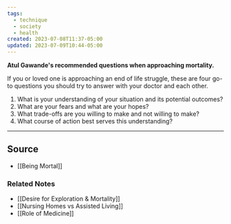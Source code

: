 ```yaml
---
tags:
  - technique
  - society
  - health
created: 2023-07-08T11:37-05:00
updated: 2023-07-09T10:44-05:00
---
```

**Atul Gawande's recommended questions when approaching mortality.**

If you or loved one is approaching an end of life struggle, these are four go-to questions you should try to answer with your doctor and each other.

1. What is your understanding of your situation and its potential outcomes?
2. What are your fears and what are your hopes?
3. What trade-offs are you willing to make and not willing to make?
4. What course of action best serves this understanding?

---

## Source
- [[Being Mortal]]

### Related Notes
- [[Desire for Exploration & Mortality]] 
- [[Nursing Homes vs Assisted Living]] 
- [[Role of Medicine]]